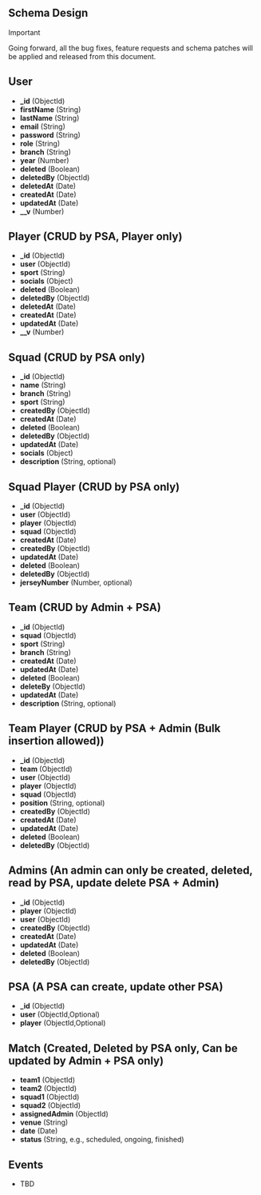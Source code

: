 ## Schema Design

> [!IMPORTANT]  
> Going forward, all the bug fixes, feature requests and schema patches will be applied and released from this document.


## User
- **_id** (ObjectId)
- **firstName** (String)
- **lastName** (String)
- **email** (String)
- **password** (String)
- **role** (String)
- **branch** (String)
- **year** (Number)
- **deleted** (Boolean)
- **deletedBy** (ObjectId)
- **deletedAt** (Date)
- **createdAt** (Date)
- **updatedAt** (Date)
- **__v** (Number)


## Player (CRUD by PSA, Player only)

- **_id** (ObjectId)
- **user** (ObjectId)
- **sport** (String)
- **socials** (Object)
- **deleted** (Boolean)
- **deletedBy** (ObjectId)
- **deletedAt** (Date)
- **createdAt** (Date)
- **updatedAt** (Date)
- **__v** (Number)

## Squad (CRUD by PSA only)

- **_id** (ObjectId)
- **name** (String)
- **branch** (String)
- **sport** (String)
- **createdBy** (ObjectId)
- **createdAt** (Date)
- **deleted** (Boolean)
- **deletedBy** (ObjectId)
- **updatedAt** (Date)
- **socials** (Object)
- **description** (String, optional)

## Squad Player (CRUD by PSA only)

- **_id** (ObjectId)
- **user** (ObjectId)
- **player** (ObjectId)
- **squad** (ObjectId)
- **createdAt** (Date)
- **createdBy** (ObjectId)
- **updatedAt** (Date)
- **deleted** (Boolean)
- **deletedBy** (ObjectId)
- **jerseyNumber** (Number, optional)

## Team (CRUD by Admin + PSA)

- **_id** (ObjectId)
- **squad** (ObjectId)
- **sport** (String)
- **branch** (String)
- **createdAt** (Date)
- **updatedAt** (Date)
- **deleted** (Boolean)
- **deleteBy** (ObjectId)
- **updatedAt** (Date)
- **description** (String, optional)

## Team Player (CRUD by PSA + Admin (Bulk insertion allowed))

- **_id** (ObjectId)
- **team** (ObjectId)
- **user** (ObjectId)
- **player** (ObjectId)
- **squad** (ObjectId)
- **position** (String, optional)
- **createdBy** (ObjectId)
- **createdAt** (Date)
- **updatedAt** (Date)
- **deleted** (Boolean)
- **deletedBy** (ObjectId)

## Admins (An admin can only be created, deleted, read by PSA, update delete PSA + Admin)

- **_id** (ObjectId)
- **player** (ObjectId)
- **user** (ObjectId)
- **createdBy** (ObjectId)
- **createdAt** (Date)
- **updatedAt** (Date)
- **deleted** (Boolean)
- **deletedBy** (ObjectId)

## PSA (A PSA can create, update other PSA)

- **_id** (ObjectId)
- **user** (ObjectId,Optional)
- **player** (ObjectId,Optional)

## Match (Created, Deleted by PSA only, Can be updated by Admin + PSA only)

- **team1** (ObjectId)
- **team2** (ObjectId)
- **squad1** (ObjectId)
- **squad2** (ObjectId)
- **assignedAdmin** (ObjectId)
- **venue** (String)
- **date** (Date)
- **status** (String, e.g., scheduled, ongoing, finished)

## Events
- TBD
